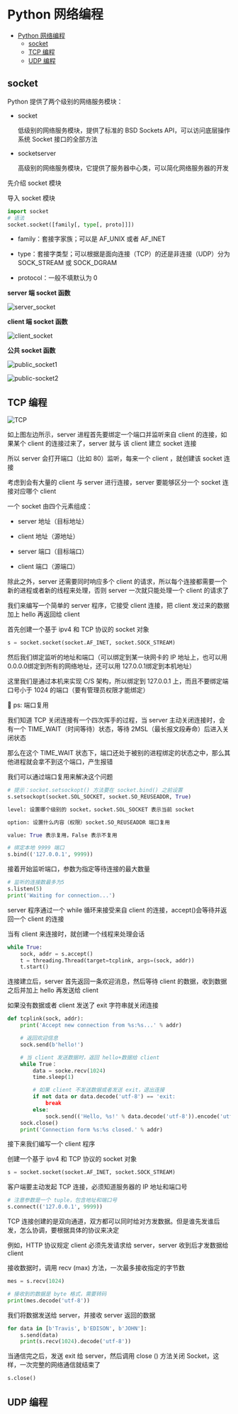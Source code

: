<!--
 * @Description: 
 * @Author: alphapenng
 * @Github: 
 * @Date: 2023-07-16 16:44:14
 * @LastEditors: alphapenng
 * @LastEditTime: 2023-07-16 23:10:49
 * @FilePath: /balabala/content/code/Python网络编程.md
-->

# Python 网络编程

- [Python 网络编程](#python-网络编程)
  - [socket](#socket)
  - [TCP 编程](#tcp-编程)
  - [UDP 编程](#udp-编程)

## socket

Python 提供了两个级别的网络服务模块：

- socket

    低级别的网络服务模块，提供了标准的 BSD Sockets API，可以访问底层操作系统 Socket 接口的全部方法

- socketserver

    高级别的网络服务模块，它提供了服务器中心类，可以简化网络服务器的开发

先介绍 socket 模块

导入 socket 模块

```python
import socket
# 语法
socket.socket([family[, type[, proto]]])
```

- family：套接字家族；可以是 AF_UNIX 或者 AF_INET

- type：套接字类型；可以根据是面向连接（TCP）的还是非连接（UDP）分为 SOCK_STREAM 或 SOCK_DGRAM

- protocol：一般不填默认为 0

**server 端 socket 函数**

![server_socket](https://alphapenng-1305651397.cos.ap-shanghai.myqcloud.com/uPic/20230716165332_gZgbjv.jpg)

**client 端 socket 函数**

![client_socket](https://alphapenng-1305651397.cos.ap-shanghai.myqcloud.com/uPic/20230716165838_AgB4Lw.jpg)

**公共 socket 函数**

![public_socket1](https://alphapenng-1305651397.cos.ap-shanghai.myqcloud.com/uPic/20230716172813_gCsbFP.jpg)

![public-socket2](https://alphapenng-1305651397.cos.ap-shanghai.myqcloud.com/uPic/20230716215045_xH8K9p.jpg)

## TCP 编程

![TCP](https://alphapenng-1305651397.cos.ap-shanghai.myqcloud.com/uPic/20230716220657_2Ps86I.jpg)

如上图左边所示，server 进程首先要绑定一个端口并监听来自 client 的连接，如果某个 client 的连接过来了，server 就与 该 client 建立 socket 连接

所以 server 会打开端口（比如 80）监听，每来一个 client ，就创建该 socket 连接

考虑到会有大量的 client 与 server 进行连接，server 要能够区分一个 socket 连接对应哪个 client

一个 socket 由四个元素组成：

- server 地址（目标地址）

- client 地址（源地址）

- server 端口（目标端口）

- client 端口（源端口）

除此之外，server 还需要同时响应多个 client 的请求，所以每个连接都需要一个新的进程或者新的线程来处理，否则 server 一次就只能处理一个 client 的请求了

我们来编写一个简单的 server 程序，它接受 client 连接，把 client 发过来的数据加上 hello 再返回给 client

首先创建一个基于 ipv4 和 TCP 协议的 socket 对象

```python
s = socket.socket(socket.AF_INET, socket.SOCK_STREAM)
```

然后我们绑定监听的地址和端口（可以绑定到某一块网卡的 IP 地址上，也可以用0.0.0.0绑定到所有的网络地址，还可以用 127.0.0.1绑定到本机地址）

这里我们是通过本机来实现 C/S 架构，所以绑定到 127.0.0.1 上，而且不要绑定端口号小于 1024 的端口（要有管理员权限才能绑定）

💁 ps: 端口复用

我们知道 TCP 关闭连接有一个四次挥手的过程，当 server 主动关闭连接时，会有一个 TIME_WAIT（时间等待）状态，等待 2MSL（最长报文段寿命）后进入关闭状态

那么在这个 TIME_WAIT 状态下，端口还处于被别的进程绑定的状态之中，那么其他进程就会拿不到这个端口，产生报错

我们可以通过端口复用来解决这个问题

```python
# 提示：socket.setsockopt() 方法要在 socket.bind() 之前设置
s.setsockopt(socket.SOL_SOCKET, socket.SO_REUSEADDR, True)

level: 设置哪个级别的 socket，socket.SOL_SOCKET 表示当前 socket

option: 设置什么内容（权限）socket.SO_REUSEADDR 端口复用

value: True 表示复用，False 表示不复用
```

```python
# 绑定本地 9999 端口
s.bind(('127.0.0.1', 9999))
```

接着开始监听端口，参数为指定等待连接的最大数量

```python
# 监听的连接数最多为5
s.listen(5)
print('Waiting for connection...')
```

server 程序通过一个 while 循环来接受来自 client 的连接，accept()会等待并返回一个 client 的连接

当有 client 来连接时，就创建一个线程来处理会话

```python
while True:
    sock, addr = s.accept()
    t = threading.Thread(target=tcplink, args=(sock, addr))
    t.start()
```

连接建立后，server 首先返回一条欢迎消息，然后等待 client 的数据，收到数据之后并加上 hello 再发送给 client

如果没有数据或者 client 发送了 exit 字符串就关闭连接

```python
def tcplink(sock, addr):
    print('Accept new connection from %s:%s...' % addr)

    # 返回欢迎信息
    sock.send(b'hello!')

    # 当 client 发送数据时，返回 hello+数据给 client
    while True：
        data = socke.recv(1024)
        time.sleep(1)

        # 如果 client 不发送数据或者发送 exit，退出连接
        if not data or data.decode('utf-8') == 'exit:
            break
        else:
            sock.send(('Hello, %s!' % data.decode('utf-8')).encode('utf-8'))
    sock.close()
    print('Connection form %s:%s closed.' % addr)  
```

接下来我们编写一个 client 程序

创建一个基于 ipv4 和 TCP 协议的 socket 对象

```python
s = socket.socket(socket.AF_INET, socket.SOCK_STREAM)
```

客户端要主动发起 TCP 连接，必须知道服务器的 IP 地址和端口号

```python
# 注意参数是一个 tuple，包含地址和端口号
s.connect(('127.0.0.1', 9999))
```

TCP 连接创建的是双向通道，双方都可以同时给对方发数据。但是谁先发谁后发，怎么协调，要根据具体的协议来决定

例如，HTTP 协议规定 client 必须先发请求给 server，server 收到后才发数据给 client

接收数据时，调用 recv (max) 方法，一次最多接收指定的字节数

```python
mes = s.recv(1024)

# 接收到的数据是 byte 格式，需要转码
print(mes.decode('utf-8'))
```

我们将数据发送给 server，并接收 server 返回的数据

```python
for data in [b'Travis', b'EDISON', b'JOHN']:
    s.send(data)
    print(s.recv(1024).decode('utf-8'))
```

当通信完之后，发送 exit 给 server，然后调用 close () 方法关闭 Socket，这样，一次完整的网络通信就结束了

```python
s.close()
```

## UDP 编程

